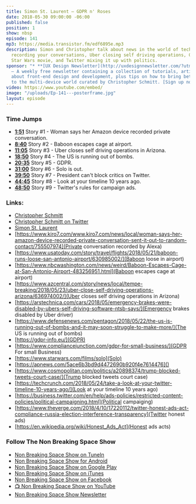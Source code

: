 ```yaml
---
title: Simon St. Laurent — GDPR n' Roses
date: 2018-05-30 09:00:00 -06:00
published: false
position: 1
show: nbsp
episode: 141
mp3: https://media.transistor.fm/edf6895e.mp3
description: Simon and Christopher talk about news in the world of tech like Amazon
  recording your conversations, Uber closing self driving operations, GDPR, the new
  Star Wars movie, and Twitter mixing it up with politics.
sponsor: "* **[UX Design Newsletter](http://uxdesignnewsletter.com/?utm_source=nbsptv141&utm_medium=podcast&utm_campaign=uxdesignnewsletter)**
  — A weekly free newsletter containing a collection of tutorials, articles, and videos
  about front-end design and development, plus tips on how to bring better engagement
  to the multi-device world curated by Christopher Schmitt. [Sign up now!](http://uxdesignnewsletter.com/?utm_source=nbsptv141&utm_medium=podcast&utm_campaign=uxdesignnewsletter)"
video: https://www.youtube.com/embed/
image: "/uploads/Ep-141---posterframe.jpg"
layout: episode
---
```


### Time Jumps

* **[1:51](#t=1:51)** Story #1 - Woman says her Amazon device recorded private conversation.
* **[8:40](#t=8:40)** Story #2 - Baboon escapes cage at airport.
* **[11:05](#t=11:05)** Story #3 - Uber closes self driving operations in Arizona.
* **[18:50](#t=18:50)** Story #4 - The US is running out of bombs.
* **[20:35](#t=20:35)** Story #5 - GDPR.
* **[31:00](#t=31:00)** Story #6 - Solo is out.
* **[39:50](#t=39:50)** Story #7 - President can't block critics on Twitter.
* **[44:45](#t=44:45)** Story #8 - Look at your timeline 10 years ago.
* **[48:50](#t=48:50)** Story #9 - Twitter's rules for campaign ads.

### Links:

* [Christopher Schmitt](http://Christopher.org)
* [Christopher Schmitt on Twitter](https://twitter.com/teleject)
* [Simon St. Laurent](http://simonstl.com)
* [https://www.kiro7.com/www.kiro7.com/news/local/woman-says-her-amazon-device-recorded-private-conversation-sent-it-out-to-random-contact/755507974](Private conversation recorded by Alexa)
* [https://www.usatoday.com/story/travel/flights/2018/05/21/baboon-runs-loose-san-antonio-airport/630985002/](Baboon loose in airport)
* [https://www.nbcwashington.com/news/weird/Baboon-Escapes-Cage-at-San-Antonio-Airport-483256951.html](Baboon escapes cage at airport)
* [https://www.azcentral.com/story/news/local/tempe-breaking/2018/05/23/uber-close-self-driving-operations-arizona/636974002/](Uber closes self driving operations in Arizona)
* [https://arstechnica.com/cars/2018/05/emergency-brakes-were-disabled-by-ubers-self-driving-software-ntsb-says/](Emergency brakes disabled by Uber driver)
* [https://www.defensenews.com/pentagon/2018/05/22/the-us-is-running-out-of-bombs-and-it-may-soon-struggle-to-make-more/](The US is running out of bombs)
* [https://gdpr-info.eu/](GDPR)
* [https://www.compliancejunction.com/gdpr-for-small-business/](GDPR For small Business)
* [https://www.starwars.com/films/solo](Solo)
* [https://apnews.com/5ace6b3bd9d4472690b920f4e7614476]()
* [https://www.cosmopolitan.com/politics/a20898374/trump-blocked-tweets-court-case/](Trump blocked tweets court case)
* [https://techcrunch.com/2018/05/24/take-a-look-at-your-twitter-timeline-10-years-ago/](Look at your timeline 10 years ago)
* [https://business.twitter.com/en/help/ads-policies/restricted-content-policies/political-campaigning.html](Political campaiging)
* [https://www.theverge.com/2018/4/10/17220112/twitter-honest-ads-act-compliance-russia-election-interference-transparency](Twitter honest ads)
* [https://en.wikipedia.org/wiki/Honest_Ads_Act](Honest ads acts)


### Follow The Non Breaking Space Show

* [Non Breaking Space Show on TuneIn](http://tunein.com/radio/Non-Breaking-Space-Show-p885155/)
* [Non Breaking Space Show for Android](http://subscribeonandroid.com/feeds.goodstuff.fm/nbsp)
* [Non Breaking Space Show on Google Play](https://playmusic.app.goo.gl/?ibi=com.google.PlayMusic&isi=691797987&ius=googleplaymusic&link=https://play.google.com/music/m/Iw5ik6iwalo5vmda5rqyrotdney?t%3DNon_Breaking_Space_Show%26pcampaignid%3DMKT-na-all-co-pr-mu-pod-16)
* [Non Breaking Space Show on iTunes](https://itunes.apple.com/ca/podcast/non-breaking-space-show/id507162981?mt=2&ign-mpt=uo%3D4)
* [Non Breaking Space Show on Facebook](https://www.facebook.com/nbsptv)
* [📺 Non Breaking Space Show on YouTube](https://www.youtube.com/channel/UC--mqA75V3CM8hxId0l7e_g?sub_confirmation=1)
* [Non Breaking Space Show Newsletter](http://newsletter.nonbreakingspace.tv/)
